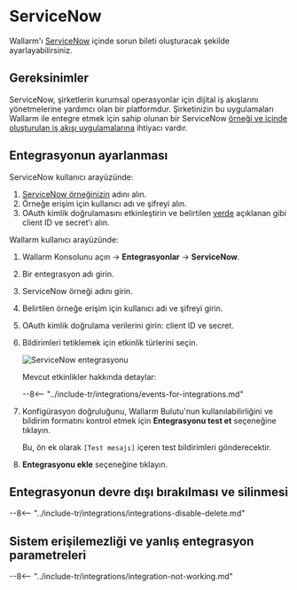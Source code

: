 # ServiceNow

Wallarm'ı [ServiceNow](https://www.servicenow.com/) içinde sorun bileti oluşturacak şekilde ayarlayabilirsiniz.

## Gereksinimler

ServiceNow, şirketlerin kurumsal operasyonlar için dijital iş akışlarını yönetmelerine yardımcı olan bir platformdur. Şirketinizin bu uygulamaları Wallarm ile entegre etmek için sahip olunan bir ServiceNow [örneği ve içinde oluşturulan iş akışı uygulamalarına](https://www.servicenow.com/lpdem/demonow-cloud-platform-app-dev.html) ihtiyacı vardır.

## Entegrasyonun ayarlanması

ServiceNow kullanıcı arayüzünde:

1. [ServiceNow örneğinizin](https://docs.servicenow.com/bundle/tokyo-application-development/page/build/team-development/concept/c_InstanceHierarchies.html) adını alın.
1. Örneğe erişim için kullanıcı adı ve şifreyi alın.
1. OAuth kimlik doğrulamasını etkinleştirin ve belirtilen [yerde](https://docs.servicenow.com/bundle/tokyo-application-development/page/integrate/inbound-rest/task/t_EnableOAuthWithREST.html) açıklanan gibi client ID ve secret'ı alın.

Wallarm kullanıcı arayüzünde:

1. Wallarm Konsolunu açın → **Entegrasyonlar** → **ServiceNow**.
1. Bir entegrasyon adı girin.
1. ServiceNow örneği adını girin.
1. Belirtilen örneğe erişim için kullanıcı adı ve şifreyi girin.
1. OAuth kimlik doğrulama verilerini girin: client ID ve secret.
1. Bildirimleri tetiklemek için etkinlik türlerini seçin.

    ![ServiceNow entegrasyonu](../../../images/user-guides/settings/integrations/add-servicenow-integration.png)

    Mevcut etkinlikler hakkında detaylar:
    
    --8<-- "../include-tr/integrations/events-for-integrations.md"

1. Konfigürasyon doğruluğunu, Wallarm Bulutu'nun kullanılabilirliğini ve bildirim formatını kontrol etmek için **Entegrasyonu test et** seçeneğine tıklayın.

    Bu, ön ek olarak `[Test mesajı]` içeren test bildirimleri gönderecektir.

1. **Entegrasyonu ekle** seçeneğine tıklayın.

## Entegrasyonun devre dışı bırakılması ve silinmesi

--8<-- "../include-tr/integrations/integrations-disable-delete.md"

## Sistem erişilemezliği ve yanlış entegrasyon parametreleri

--8<-- "../include-tr/integrations/integration-not-working.md"
